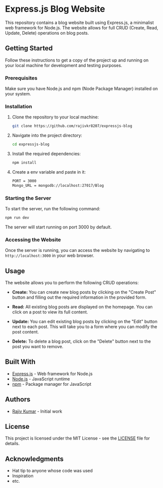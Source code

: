 # Express.js Blog Website

This repository contains a blog website built using Express.js, a minimalist web framework for Node.js. The website allows for full CRUD (Create, Read, Update, Delete) operations on blog posts.

## Getting Started

Follow these instructions to get a copy of the project up and running on your local machine for development and testing purposes.

### Prerequisites

Make sure you have Node.js and npm (Node Package Manager) installed on your system.

### Installation

1. Clone the repository to your local machine:

    ```bash
    git clone https://github.com/rajivkr8207/expressjs-blog
    ```

2. Navigate into the project directory:

    ```bash
    cd expressjs-blog
    ```

3. Install the required dependencies:

    ```bash
    npm install
    ```
4. Create a env variable and paste in it:

    ```bash
    PORT = 3000
    Mongo_URL = mongodb://localhost:27017/Blog
    ```

### Starting the Server

To start the server, run the following command:

```bash
npm run dev
```

The server will start running on port 3000 by default.

### Accessing the Website

Once the server is running, you can access the website by navigating to `http://localhost:3000` in your web browser.

## Usage

The website allows you to perform the following CRUD operations:

- **Create:** You can create new blog posts by clicking on the "Create Post" button and filling out the required information in the provided form.
  
- **Read:** All existing blog posts are displayed on the homepage. You can click on a post to view its full content.

- **Update:** You can edit existing blog posts by clicking on the "Edit" button next to each post. This will take you to a form where you can modify the post content.

- **Delete:** To delete a blog post, click on the "Delete" button next to the post you want to remove.

## Built With

- [Express.js](https://expressjs.com/) - Web framework for Node.js
- [Node.js](https://nodejs.org/) - JavaScript runtime
- [npm](https://www.npmjs.com/) - Package manager for JavaScript

## Authors

- [Rajiv Kumar](https://github.com/rajivkr8207) - Initial work

## License

This project is licensed under the MIT License - see the [LICENSE](LICENSE) file for details.

## Acknowledgments

- Hat tip to anyone whose code was used
- Inspiration
- etc.